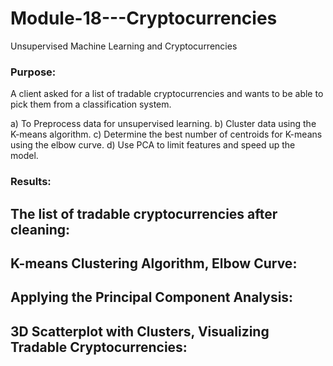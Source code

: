 # Module-18---Cryptocurrencies
Unsupervised Machine Learning and Cryptocurrencies


### Purpose:
A client asked for a list of tradable cryptocurrencies and wants to be able to pick them from a classification system.

a) To Preprocess data for unsupervised learning.
b) Cluster data using the K-means algorithm.
c) Determine the best number of centroids for K-means using the elbow curve.
d) Use PCA to limit features and speed up the model.

### Results:

## The list of tradable cryptocurrencies after cleaning:

## K-means Clustering Algorithm, Elbow Curve:

## Applying the Principal Component Analysis:

## 3D Scatterplot with Clusters, Visualizing Tradable Cryptocurrencies:
